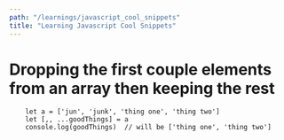 ```yaml
---
path: "/learnings/javascript_cool_snippets"
title: "Learning Javascript Cool Snippets"
---
```



# Dropping the first couple elements from an array then keeping the rest

        let a = ['jun', 'junk', 'thing one', 'thing two']
        let [,, ...goodThings] = a 
        console.log(goodThings)  // will be ['thing one', 'thing two']

